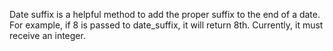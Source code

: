Date suffix is a helpful method to add the proper suffix to the end of a date. For example, if 8 is passed to date_suffix, it will return 8th. Currently, it must receive an integer.
